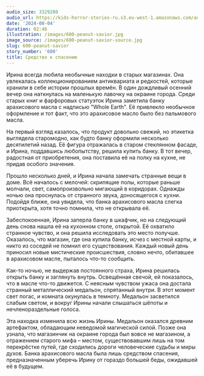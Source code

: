 ```yaml
---
audio_size: 3329280
audio_url: https://kids-horror-stories-ru.s3.eu-west-1.amazonaws.com/audio/600-peanut-savior.mp3
date: '2024-08-04'
duration: 02:46
illustration: /images/600-peanut-savior.jpg
image_source: /images/600-peanut-savior-source.jpg
slug: 600-peanut-savior
story_number: '600'
title: Средство к спасению
---
```


Ирина всегда любила необычные находки в старых магазинах. Она увлекалась коллекционированием антиквариата и редкостей, которые хранили в себе истории прошлых времён. В один дождливый осенний вечер она наткнулась на маленькую лавочку на окраине города. Среди старых книг и фарфоровых статуэток Ирина заметила банку арахисового масла с надписью "Whole Earth". Её привлекло необычное оформление и тот факт, что это арахисовое масло было без пальмового масла.

На первый взгляд казалось, что продукт довольно свежий, но этикетка выглядела старомодно, как будто банку оформили несколько десятилетий назад. Её фигура отражалась в старом стеклянном фасаде, и Ирина, поддавшись любопытству, решила купить банку. В тот вечер, радостная от приобретения, она поставила её на полку на кухне, не придав особого значения.

Прошло несколько дней, и Ирина начала замечать странные вещи в доме. Всё началось с мелочей: скрипящие полы, которые раньше молчали, свет, самопроизвольно мигающий в коридорах. Однажды ночью она проснулась от странного звука, доносящегося с кухни. Подойдя ближе, она увидела, что банка арахисового масла слегка приоткрыта, хотя точно помнила, что не открывала её.

Забеспокоенная, Ирина заперла банку в шкафчик, но на следующий день снова нашла её на кухонном столе, открытой. Её охватило странное чувство, и она решила исследовать это место получше. Оказалось, что магазин, где она купила банку, исчез с местной карты, и никто из соседей не помнил его существования. Каждый новый день приносил новые мистические происшествия, словно нечто, обитавшее в арахисовом масле, пыталось что-то сообщить.

Как-то ночью, не выдержав постоянного страха, Ирина решилась открыть банку и заглянуть внутрь. Освещённая свечой, ей показалось, что в масле что-то движется. С неясным чувством ужаса она достала странный металлический медальон, спрятанный внутри. В этот момент свет погас, и комната окунулась в темноту. Медальон засветился слабым светом, и вокруг Ирины начали слышаться шёпоты и нечленораздельные голоса.

Эта находка изменила всю жизнь Ирины. Медальон оказался древним артефактом, обладающим неведомой магической силой. Позже она узнала, что магазинчик на окраине города был вовсе не магазином, а отражением старого мифа – местом, существовавшим лишь на том перекрёстке путей, где сходились дороги человеческие судьбы и миры духов. Банка арахисового масла была лишь средством спасения, предназначенным уберечь Ирину от гораздо большей беды, ожидавшей её в будущем.